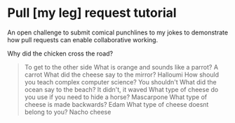 # Pull [my leg] request tutorial
An open challenge to submit comical punchlines to my jokes to demonstrate how pull requests can enable collaborative working. 

Why did the chicken cross the road? 
> To get to the other side
What is orange and sounds like a parrot? 
> A carrot
What did the cheese say to the mirror? 
> Halloumi
How should you teach complex computer science? 
> You shouldn't
What did the ocean say to the beach?
> It didn't, it waved
What type of cheese do you use if you need to hide a horse?
> Mascarpone
What type of cheese is made backwards?
> Edam
What type of cheese doesnt belong to you?
> Nacho cheese
